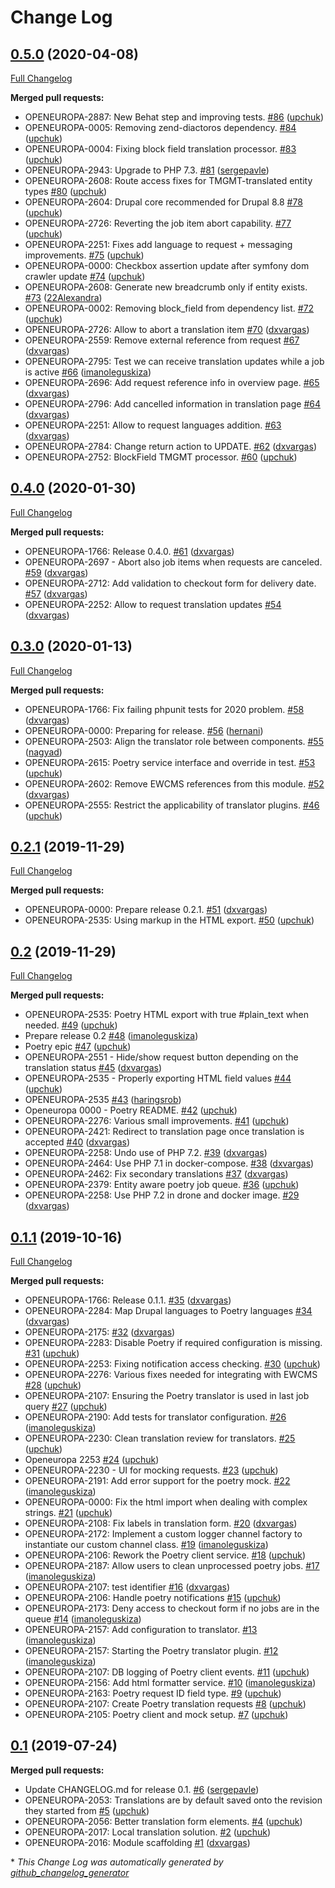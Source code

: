 # Change Log

## [0.5.0](https://github.com/openeuropa/oe_translation/tree/0.5.0) (2020-04-08)
[Full Changelog](https://github.com/openeuropa/oe_translation/compare/0.4.0...0.5.0)

**Merged pull requests:**

- OPENEUROPA-2887: New Behat step and improving tests. [\#86](https://github.com/openeuropa/oe_translation/pull/86) ([upchuk](https://github.com/upchuk))
- OPENEUROPA-0005: Removing zend-diactoros dependency. [\#84](https://github.com/openeuropa/oe_translation/pull/84) ([upchuk](https://github.com/upchuk))
- OPENEUROPA-0004: Fixing block field translation processor. [\#83](https://github.com/openeuropa/oe_translation/pull/83) ([upchuk](https://github.com/upchuk))
- OPENEUROPA-2943: Upgrade to PHP 7.3. [\#81](https://github.com/openeuropa/oe_translation/pull/81) ([sergepavle](https://github.com/sergepavle))
- OPENEUROPA-2608: Route access fixes for TMGMT-translated entity types [\#80](https://github.com/openeuropa/oe_translation/pull/80) ([upchuk](https://github.com/upchuk))
- OPENEUROPA-2604: Drupal core recommended for Drupal 8.8 [\#78](https://github.com/openeuropa/oe_translation/pull/78) ([upchuk](https://github.com/upchuk))
- OPENEUROPA-2726: Reverting the job item abort capability. [\#77](https://github.com/openeuropa/oe_translation/pull/77) ([upchuk](https://github.com/upchuk))
- OPENEUROPA-2251: Fixes add language to request + messaging improvements. [\#75](https://github.com/openeuropa/oe_translation/pull/75) ([upchuk](https://github.com/upchuk))
- OPENEUROPA-0000: Checkbox assertion update after symfony dom crawler update [\#74](https://github.com/openeuropa/oe_translation/pull/74) ([upchuk](https://github.com/upchuk))
- OPENEUROPA-2608: Generate new breadcrumb only if entity exists. [\#73](https://github.com/openeuropa/oe_translation/pull/73) ([22Alexandra](https://github.com/22Alexandra))
- OPENEUROPA-0002: Removing block\_field from dependency list. [\#72](https://github.com/openeuropa/oe_translation/pull/72) ([upchuk](https://github.com/upchuk))
- OPENEUROPA-2726: Allow to abort a translation item [\#70](https://github.com/openeuropa/oe_translation/pull/70) ([dxvargas](https://github.com/dxvargas))
- OPENEUROPA-2559: Remove external reference from request [\#67](https://github.com/openeuropa/oe_translation/pull/67) ([dxvargas](https://github.com/dxvargas))
- OPENEUROPA-2795: Test we can receive translation updates while a job is active [\#66](https://github.com/openeuropa/oe_translation/pull/66) ([imanoleguskiza](https://github.com/imanoleguskiza))
- OPENEUROPA-2696: Add request reference info in overview page. [\#65](https://github.com/openeuropa/oe_translation/pull/65) ([dxvargas](https://github.com/dxvargas))
- OPENEUROPA-2796: Add cancelled information in translation page [\#64](https://github.com/openeuropa/oe_translation/pull/64) ([dxvargas](https://github.com/dxvargas))
- OPENEUROPA-2251: Allow to request languages addition. [\#63](https://github.com/openeuropa/oe_translation/pull/63) ([dxvargas](https://github.com/dxvargas))
- OPENEUROPA-2784: Change return action to UPDATE. [\#62](https://github.com/openeuropa/oe_translation/pull/62) ([dxvargas](https://github.com/dxvargas))
- OPENEUROPA-2752: BlockField TMGMT processor. [\#60](https://github.com/openeuropa/oe_translation/pull/60) ([upchuk](https://github.com/upchuk))

## [0.4.0](https://github.com/openeuropa/oe_translation/tree/0.4.0) (2020-01-30)
[Full Changelog](https://github.com/openeuropa/oe_translation/compare/0.3.0...0.4.0)

**Merged pull requests:**

- OPENEUROPA-1766: Release 0.4.0. [\#61](https://github.com/openeuropa/oe_translation/pull/61) ([dxvargas](https://github.com/dxvargas))
- OPENEUROPA-2697 - Abort also job items when requests are canceled. [\#59](https://github.com/openeuropa/oe_translation/pull/59) ([dxvargas](https://github.com/dxvargas))
- OPENEUROPA-2712: Add validation to checkout form for delivery date. [\#57](https://github.com/openeuropa/oe_translation/pull/57) ([dxvargas](https://github.com/dxvargas))
- OPENEUROPA-2252: Allow to request translation updates [\#54](https://github.com/openeuropa/oe_translation/pull/54) ([dxvargas](https://github.com/dxvargas))

## [0.3.0](https://github.com/openeuropa/oe_translation/tree/0.3.0) (2020-01-13)
[Full Changelog](https://github.com/openeuropa/oe_translation/compare/0.2.1...0.3.0)

**Merged pull requests:**

- OPENEUROPA-1766: Fix failing phpunit tests for 2020 problem. [\#58](https://github.com/openeuropa/oe_translation/pull/58) ([dxvargas](https://github.com/dxvargas))
- OPENEUROPA-0000: Preparing for release. [\#56](https://github.com/openeuropa/oe_translation/pull/56) ([hernani](https://github.com/hernani))
- OPENEUROPA-2503: Align the translator role between components. [\#55](https://github.com/openeuropa/oe_translation/pull/55) ([nagyad](https://github.com/nagyad))
- OPENEUROPA-2615: Poetry service interface and override in test. [\#53](https://github.com/openeuropa/oe_translation/pull/53) ([upchuk](https://github.com/upchuk))
- OPENEUROPA-2602: Remove EWCMS references from this module. [\#52](https://github.com/openeuropa/oe_translation/pull/52) ([dxvargas](https://github.com/dxvargas))
- OPENEUROPA-2555: Restrict the applicability of translator plugins.  [\#46](https://github.com/openeuropa/oe_translation/pull/46) ([upchuk](https://github.com/upchuk))

## [0.2.1](https://github.com/openeuropa/oe_translation/tree/0.2.1) (2019-11-29)
[Full Changelog](https://github.com/openeuropa/oe_translation/compare/0.2...0.2.1)

**Merged pull requests:**

- OPENEUROPA-0000: Prepare release 0.2.1. [\#51](https://github.com/openeuropa/oe_translation/pull/51) ([dxvargas](https://github.com/dxvargas))
- OPENEUROPA-2535: Using markup in the HTML export. [\#50](https://github.com/openeuropa/oe_translation/pull/50) ([upchuk](https://github.com/upchuk))

## [0.2](https://github.com/openeuropa/oe_translation/tree/0.2) (2019-11-29)
[Full Changelog](https://github.com/openeuropa/oe_translation/compare/0.1.1...0.2)

**Merged pull requests:**

- OPENEUROPA-2535: Poetry HTML export with true \#plain\_text when needed. [\#49](https://github.com/openeuropa/oe_translation/pull/49) ([upchuk](https://github.com/upchuk))
- Prepare release 0.2 [\#48](https://github.com/openeuropa/oe_translation/pull/48) ([imanoleguskiza](https://github.com/imanoleguskiza))
- Poetry epic [\#47](https://github.com/openeuropa/oe_translation/pull/47) ([upchuk](https://github.com/upchuk))
- OPENEUROPA-2551 - Hide/show request button depending on the translation status [\#45](https://github.com/openeuropa/oe_translation/pull/45) ([dxvargas](https://github.com/dxvargas))
- OPENEUROPA-2535 - Properly exporting HTML field values [\#44](https://github.com/openeuropa/oe_translation/pull/44) ([upchuk](https://github.com/upchuk))
- OPENEUROPA-2535 [\#43](https://github.com/openeuropa/oe_translation/pull/43) ([haringsrob](https://github.com/haringsrob))
- Openeuropa 0000 - Poetry README. [\#42](https://github.com/openeuropa/oe_translation/pull/42) ([upchuk](https://github.com/upchuk))
- OPENEUROPA-2276: Various small improvements. [\#41](https://github.com/openeuropa/oe_translation/pull/41) ([upchuk](https://github.com/upchuk))
- OPENEUROPA-2421: Redirect to translation page once translation is accepted [\#40](https://github.com/openeuropa/oe_translation/pull/40) ([dxvargas](https://github.com/dxvargas))
- OPENEUROPA-2258: Undo use of PHP 7.2. [\#39](https://github.com/openeuropa/oe_translation/pull/39) ([dxvargas](https://github.com/dxvargas))
- OPENEUROPA-2464: Use PHP 7.1 in docker-compose. [\#38](https://github.com/openeuropa/oe_translation/pull/38) ([dxvargas](https://github.com/dxvargas))
- OPENEUROPA-2462: Fix secondary translations [\#37](https://github.com/openeuropa/oe_translation/pull/37) ([dxvargas](https://github.com/dxvargas))
- OPENEUROPA-2379: Entity aware poetry job queue. [\#36](https://github.com/openeuropa/oe_translation/pull/36) ([upchuk](https://github.com/upchuk))
- OPENEUROPA-2258: Use PHP 7.2 in drone and docker image. [\#29](https://github.com/openeuropa/oe_translation/pull/29) ([dxvargas](https://github.com/dxvargas))

## [0.1.1](https://github.com/openeuropa/oe_translation/tree/0.1.1) (2019-10-16)
[Full Changelog](https://github.com/openeuropa/oe_translation/compare/0.1...0.1.1)

**Merged pull requests:**

- OPENEUROPA-1766: Release 0.1.1. [\#35](https://github.com/openeuropa/oe_translation/pull/35) ([dxvargas](https://github.com/dxvargas))
- OPENEUROPA-2284: Map Drupal languages to Poetry languages [\#34](https://github.com/openeuropa/oe_translation/pull/34) ([dxvargas](https://github.com/dxvargas))
- OPENEUROPA-2175:  [\#32](https://github.com/openeuropa/oe_translation/pull/32) ([dxvargas](https://github.com/dxvargas))
- OPENEUROPA-2283: Disable Poetry if required configuration is missing. [\#31](https://github.com/openeuropa/oe_translation/pull/31) ([upchuk](https://github.com/upchuk))
- OPENEUROPA-2253: Fixing notification access checking. [\#30](https://github.com/openeuropa/oe_translation/pull/30) ([upchuk](https://github.com/upchuk))
- OPENEUROPA-2276: Various fixes needed for integrating with EWCMS [\#28](https://github.com/openeuropa/oe_translation/pull/28) ([upchuk](https://github.com/upchuk))
- OPENEUROPA-2107: Ensuring the Poetry translator is used in last job query [\#27](https://github.com/openeuropa/oe_translation/pull/27) ([upchuk](https://github.com/upchuk))
- OPENEUROPA-2190: Add tests for translator configuration. [\#26](https://github.com/openeuropa/oe_translation/pull/26) ([imanoleguskiza](https://github.com/imanoleguskiza))
- OPENEUROPA-2230: Clean translation review for translators. [\#25](https://github.com/openeuropa/oe_translation/pull/25) ([upchuk](https://github.com/upchuk))
- Openeuropa 2253 [\#24](https://github.com/openeuropa/oe_translation/pull/24) ([upchuk](https://github.com/upchuk))
- OPENEUROPA-2230 - UI for mocking requests. [\#23](https://github.com/openeuropa/oe_translation/pull/23) ([upchuk](https://github.com/upchuk))
- OPENEUROPA-2191: Add error support for the poetry mock. [\#22](https://github.com/openeuropa/oe_translation/pull/22) ([imanoleguskiza](https://github.com/imanoleguskiza))
- OPENEUROPA-0000: Fix the html import when dealing with complex strings. [\#21](https://github.com/openeuropa/oe_translation/pull/21) ([upchuk](https://github.com/upchuk))
- OPENEUROPA-2108: Fix labels in translation form. [\#20](https://github.com/openeuropa/oe_translation/pull/20) ([dxvargas](https://github.com/dxvargas))
- OPENEUROPA-2172: Implement a custom logger channel factory to instantiate our custom channel class. [\#19](https://github.com/openeuropa/oe_translation/pull/19) ([imanoleguskiza](https://github.com/imanoleguskiza))
- OPENEUROPA-2106: Rework the Poetry client service. [\#18](https://github.com/openeuropa/oe_translation/pull/18) ([upchuk](https://github.com/upchuk))
- OPENEUROPA-2187: Allow users to clean unprocessed poetry jobs. [\#17](https://github.com/openeuropa/oe_translation/pull/17) ([imanoleguskiza](https://github.com/imanoleguskiza))
- OPENEUROPA-2107: test identifier [\#16](https://github.com/openeuropa/oe_translation/pull/16) ([dxvargas](https://github.com/dxvargas))
- OPENEUROPA-2106: Handle poetry notifications [\#15](https://github.com/openeuropa/oe_translation/pull/15) ([upchuk](https://github.com/upchuk))
- OPENEUROPA-2173: Deny access to checkout form if no jobs are in the queue [\#14](https://github.com/openeuropa/oe_translation/pull/14) ([imanoleguskiza](https://github.com/imanoleguskiza))
- OPENEUROPA-2157: Add configuration to translator. [\#13](https://github.com/openeuropa/oe_translation/pull/13) ([imanoleguskiza](https://github.com/imanoleguskiza))
- OPENEUROPA-2157: Starting the Poetry translator plugin. [\#12](https://github.com/openeuropa/oe_translation/pull/12) ([imanoleguskiza](https://github.com/imanoleguskiza))
- OPENEUROPA-2107: DB logging of Poetry client events. [\#11](https://github.com/openeuropa/oe_translation/pull/11) ([upchuk](https://github.com/upchuk))
- OPENEUROPA-2156: Add html formatter service. [\#10](https://github.com/openeuropa/oe_translation/pull/10) ([imanoleguskiza](https://github.com/imanoleguskiza))
- OPENEUROPA-2163: Poetry request ID field type. [\#9](https://github.com/openeuropa/oe_translation/pull/9) ([upchuk](https://github.com/upchuk))
- OPENEUROPA-2107: Create Poetry translation requests [\#8](https://github.com/openeuropa/oe_translation/pull/8) ([upchuk](https://github.com/upchuk))
- OPENEUROPA-2105: Poetry client and mock setup. [\#7](https://github.com/openeuropa/oe_translation/pull/7) ([upchuk](https://github.com/upchuk))

## [0.1](https://github.com/openeuropa/oe_translation/tree/0.1) (2019-07-24)
**Merged pull requests:**

- Update CHANGELOG.md for release 0.1. [\#6](https://github.com/openeuropa/oe_translation/pull/6) ([sergepavle](https://github.com/sergepavle))
- OPENEUROPA-2053: Translations are by default saved onto the revision they started from [\#5](https://github.com/openeuropa/oe_translation/pull/5) ([upchuk](https://github.com/upchuk))
- OPENEUROPA-2056: Better translation form elements. [\#4](https://github.com/openeuropa/oe_translation/pull/4) ([upchuk](https://github.com/upchuk))
- OPENEUROPA-2017: Local translation solution. [\#2](https://github.com/openeuropa/oe_translation/pull/2) ([upchuk](https://github.com/upchuk))
- OPENEUROPA-2016: Module scaffolding [\#1](https://github.com/openeuropa/oe_translation/pull/1) ([dxvargas](https://github.com/dxvargas))



\* *This Change Log was automatically generated by [github_changelog_generator](https://github.com/skywinder/Github-Changelog-Generator)*